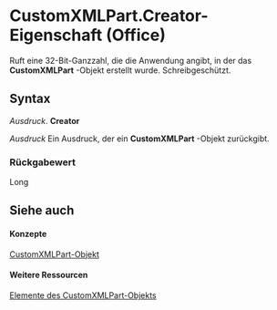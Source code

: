 
# CustomXMLPart.Creator-Eigenschaft (Office)

Ruft eine 32-Bit-Ganzzahl, die die Anwendung angibt, in der das  **CustomXMLPart** -Objekt erstellt wurde. Schreibgeschützt.


## Syntax

 _Ausdruck_. **Creator**

 _Ausdruck_ Ein Ausdruck, der ein **CustomXMLPart** -Objekt zurückgibt.


### Rückgabewert

Long


## Siehe auch


#### Konzepte


[CustomXMLPart-Objekt](a4f90bac-01d6-bba4-f64b-a64e2b122cfd.md)
#### Weitere Ressourcen


[Elemente des CustomXMLPart-Objekts](http://msdn.microsoft.com/library/76fe85f4-5a35-7d12-2989-6f17a094dcdf%28Office.15%29.aspx)